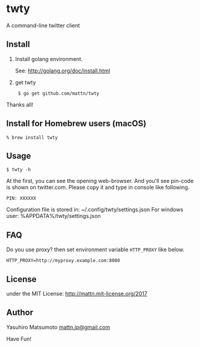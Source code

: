 # twty

A command-line twitter client

## Install

1. Install golang environment.

   See: http://golang.org/doc/install.html

2. get twty

        $ go get github.com/mattn/twty

Thanks all!

## Install for Homebrew users (macOS)

    % brew install twty


## Usage

    $ twty -h

At the first, you can see the opening web-browser.  And you'll see pin-code is
shown on twitter.com.  Please copy it and type in console like following.

    PIN: XXXXXX

Configuration file is stored in: ~/.config/twty/settings.json
For windows user: %APPDATA%/twty/settings.json

## FAQ

Do you use proxy? then set environment variable `HTTP_PROXY` like below.

    HTTP_PROXY=http://myproxy.example.com:8080

## License

under the MIT License: http://mattn.mit-license.org/2017

## Author

Yasuhiro Matsumoto <mattn.jp@gmail.com>

Have Fun!
